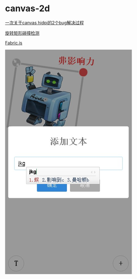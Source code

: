 # canvas-2d

[一次关于canvas hidpi的2个bug解决过程](http://jiaolonghuang.github.io/2015/11/16/bug-canvas/)

[旋转矩形碰撞检测](http://www.cnblogs.com/Cson/archive/2012/08/15/2639350.html)

[Fabric.js](http://fabricjs.com/)

![示例图](https://github.com/bitores/canvas-2d/blob/master/de.jpg)